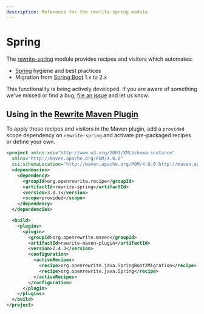 ```yaml
---
description: Reference for the rewrite-spring module
---
```


# Spring

The [rewrite-spring](https://github.com/openrewrite/rewrite-spring/) module provides recipes and visitors which automates:

* [Spring](https://spring.io/) hygiene and best practices
* Migration from [Spring Boot](https://spring.io/projects/spring-boot) 1.x to 2.x

This functionality is being actively developed. If you are aware of something we've missed or find a bug, [file an issue](https://github.com/openrewrite/rewrite-spring/issues) and let us know.

## Using in the [Rewrite Maven Plugin](../../configuring/rewrite-maven-plugin/)

To apply these recipes and visitors in the Maven plugin, add a `provided` scope dependency on `rewrite-spring` and activate pre-packaged recipes or define your own.

```xml
<project xmlns:xsi="http://www.w3.org/2001/XMLSchema-instance"
  xmlns="http://maven.apache.org/POM/4.0.0"
  xsi:schemaLocation="http://maven.apache.org/POM/4.0.0 http://maven.apache.org/maven-v4_0_0.xsd">
  <dependencies>
    <dependency>
      <groupId>org.openrewrite.recipe</groupId>
      <artifactId>rewrite-spring</artifactId>
      <version>3.0.1</version>
      <scope>provided</scope>
    </dependency>
  </dependencies>

  <build>
    <plugins>
      <plugin>
        <groupId>org.openrewrite.maven</groupId>
        <artifactId>rewrite-maven-plugin</artifactId>
        <version>2.4.3</version>
        <configuration>
          <activeRecipes>
            <recipe>org.openrewrite.java.SpringBoot2Migration</recipe>
            <recipe>org.openrewrite.java.Spring</recipe>
          </activeRecipes>
        </configuration>
      </plugin>
    </plugins>
  </build>
</project>
```


